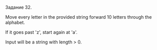 Задание 32.

Move every letter in the provided string forward 10 letters through the alphabet.

If it goes past 'z', start again at 'a'.

Input will be a string with length > 0.